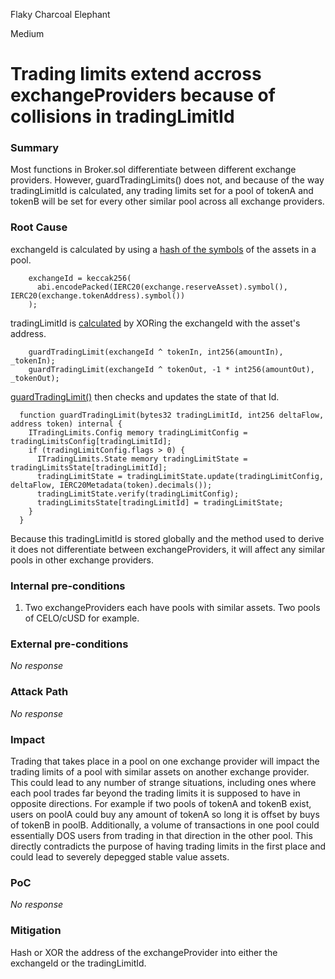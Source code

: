 Flaky Charcoal Elephant

Medium

# Trading limits extend accross exchangeProviders because of collisions in tradingLimitId

### Summary

Most functions in Broker.sol differentiate between different exchange providers. However, guardTradingLimits() does not, and because of the way tradingLimitId is calculated, any trading limits set for a pool of tokenA and tokenB will be set for every other similar pool across all exchange providers.

### Root Cause

exchangeId is calculated by using a [hash of the symbols](https://github.com/sherlock-audit/2024-10-mento-update/blob/098b17fb32d294145a7f000d96917d13db8756cc/mento-core/contracts/goodDollar/BancorExchangeProvider.sol#L232-L234) of the assets in a pool.
```solidity
    exchangeId = keccak256(
      abi.encodePacked(IERC20(exchange.reserveAsset).symbol(), IERC20(exchange.tokenAddress).symbol())
    );
```

tradingLimitId is [calculated](https://github.com/sherlock-audit/2024-10-mento-update/blob/098b17fb32d294145a7f000d96917d13db8756cc/mento-core/contracts/swap/Broker.sol#L271C1-L272C81) by XORing the exchangeId with the asset's address.
```solidity
    guardTradingLimit(exchangeId ^ tokenIn, int256(amountIn), _tokenIn);
    guardTradingLimit(exchangeId ^ tokenOut, -1 * int256(amountOut), _tokenOut);
```

[guardTradingLimit()](https://github.com/sherlock-audit/2024-10-mento-update/blob/098b17fb32d294145a7f000d96917d13db8756cc/mento-core/contracts/swap/Broker.sol#L282C1-L290C4) then checks and updates the state of that Id.
```solidity
  function guardTradingLimit(bytes32 tradingLimitId, int256 deltaFlow, address token) internal {
    ITradingLimits.Config memory tradingLimitConfig = tradingLimitsConfig[tradingLimitId];
    if (tradingLimitConfig.flags > 0) {
      ITradingLimits.State memory tradingLimitState = tradingLimitsState[tradingLimitId];
      tradingLimitState = tradingLimitState.update(tradingLimitConfig, deltaFlow, IERC20Metadata(token).decimals());
      tradingLimitState.verify(tradingLimitConfig);
      tradingLimitsState[tradingLimitId] = tradingLimitState;
    }
  }
```

Because this tradingLimitId is stored globally and the method used to derive it does not differentiate between exchangeProviders, it will affect any similar pools in other exchange providers.

### Internal pre-conditions

1. Two exchangeProviders each have pools with similar assets. Two pools of CELO/cUSD for example.

### External pre-conditions

_No response_

### Attack Path

_No response_

### Impact

Trading that takes place in a pool on one exchange provider will impact the trading limits of a pool with similar assets on another exchange provider. This could lead to any number of strange situations, including ones where each pool trades far beyond the trading limits it is supposed to have in opposite directions. For example if two pools of tokenA and tokenB exist, users on poolA could buy any amount of tokenA so long it is offset by buys of tokenB in poolB. Additionally, a volume of transactions in one pool could essentially DOS users from trading in that direction in the other pool. This directly contradicts the purpose of having trading limits in the first place and could lead to severely depegged stable value assets.



### PoC

_No response_

### Mitigation

Hash or XOR the address of the exchangeProvider into either the exchangeId or the tradingLimitId.